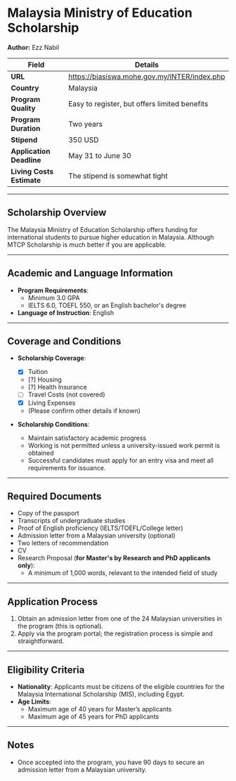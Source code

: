 # Malaysia Ministry of Education Scholarship

**Author:** Ezz Nabil

| **Field**                | **Details**                                                         |
|--------------------------|---------------------------------------------------------------------|
| **URL**                  | https://biasiswa.mohe.gov.my/INTER/index.php                        |
| **Country**              | Malaysia                                                            |
| **Program Quality**      | Easy to register, but offers limited benefits                       |
| **Program Duration**     | Two years                                                           |
| **Stipend**              | 350 USD                                                             |
| **Application Deadline** | May 31 to June 30                                                   |
| **Living Costs Estimate**| The stipend is somewhat tight                                       |

---

## Scholarship Overview

The Malaysia Ministry of Education Scholarship offers funding for international students to pursue higher education in Malaysia.
Although MTCP Scholarship is much better if you are applicable.

---

## Academic and Language Information

- **Program Requirements**: 
  - Minimum 3.0 GPA
  - IELTS 6.0, TOEFL 550, or an English bachelor's degree
- **Language of Instruction**: English

---

## Coverage and Conditions

- **Scholarship Coverage**:
  - [x] Tuition
  - [?] Housing
  - [?] Health Insurance
  - [ ] Travel Costs (not covered)
  - [x] Living Expenses
  - (Please confirm other details if known)

- **Scholarship Conditions**:
  - Maintain satisfactory academic progress
  - Working is not permitted unless a university-issued work permit is obtained
  - Successful candidates must apply for an entry visa and meet all requirements for issuance.

---

## Required Documents

- Copy of the passport
- Transcripts of undergraduate studies
- Proof of English proficiency (IELTS/TOEFL/College letter)
- Admission letter from a Malaysian university (optional)
- Two letters of recommendation
- CV
- Research Proposal (**for Master's by Research and PhD applicants only**):
  - A minimum of 1,000 words, relevant to the intended field of study

---

## Application Process

1. Obtain an admission letter from one of the 24 Malaysian universities in the program (this is optional).
2. Apply via the program portal; the registration process is simple and straightforward.

---

## Eligibility Criteria

- **Nationality**: Applicants must be citizens of the eligible countries for the Malaysia International Scholarship (MIS), including Egypt.
- **Age Limits**: 
  - Maximum age of 40 years for Master’s applicants
  - Maximum age of 45 years for PhD applicants

---

## Notes

- Once accepted into the program, you have 90 days to secure an admission letter from a Malaysian university.

